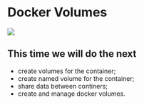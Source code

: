 # Docker Volumes

![](https://bioinf-galaxian.erasmusmc.nl/public/galaxy/training-material/_site/training-material//topics/admin/images/docker_volume.png)

## This time we will do the next
- create volumes for the container;
- create named volume for the container;
- share data between continers;
- create and manage docker volumes.
